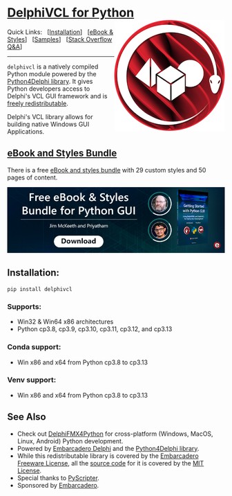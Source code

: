 # <a href="https://github.com/Embarcadero/DelphiVCL4Python/">DelphiVCL for Python <img align="right" alt="DelphiVCL4Python" src="https://github.com/Embarcadero/DelphiVCL4Python/raw/main/images/DelphiVCL4Python(256px).png"></a>

Quick Links: &nbsp;
[[Installation](https://github.com/Embarcadero/DelphiVCL4Python#installation)] &nbsp; [[eBook & Styles](https://embt.co/PythonGUIBundle)] &nbsp; [[Samples](https://github.com/Embarcadero/DelphiVCL4Python/tree/main/samples)] &nbsp; [[Stack Overflow Q&A](https://stackoverflow.com/questions/tagged/python+vcl)]

---
`delphivcl` is a natively compiled Python module powered by the [Python4Delphi library](https://github.com/embarcadero/python4delphi). It gives Python developers access to Delphi's VCL GUI framework and is [freely redistributable](https://github.com/Embarcadero/DelphiVCL4Python/blob/main/LICENSE.md). 

Delphi's VCL library allows for building native Windows GUI Applications.

## [eBook and Styles Bundle](https://embt.co/PythonGUIBundle)

There is a free [eBook and styles bundle](https://embt.co/PythonGUIBundle) with 29 custom styles and 50 pages of content.

 <a href="https://embt.co/PythonGUIBundle"><img alt="Download the free eBook and Python styles bundle." src="https://github.com/Embarcadero/DelphiVCL4Python/blob/main/images/30_Banner_Ebook_Getting_Started_with_Python_GUI_830x256.jpg?raw=true"></a>
 
## Installation: ##

    pip install delphivcl   

### Supports: ###

* Win32 & Win64 x86 architectures
* Python cp3.8, cp3.9, cp3.10, cp3.11, cp3.12, and cp3.13

### Conda support: ###

* Win x86 and x64 from Python cp3.8 to cp3.13

### Venv support: ###

* Win x86 and x64 from Python cp3.8 to cp3.13

## See Also

 - Check out [DelphiFMX4Python](https://github.com/Embarcadero/DelphiFMX4Python) for cross-platform (Windows, MacOS, Linux, Android) Python development.
 - Powered by [Embarcadero Delphi](https://www.embarcadero.com/products/delphi) and the [Python4Delphi library](https://github.com/Embarcadero/python4delphi).
 - While this redistributable library is covered by the [Embarcadero Freeware License](https://github.com/Embarcadero/DelphiVCL4Python/blob/main/LICENSE.md), all the [source code](https://github.com/Embarcadero/python4delphi) for it is covered by the [MIT License](https://github.com/Embarcadero/python4delphi/blob/master/LICENSE).
 - Special thanks to [PyScripter](https://github.com/pyscripter/). 
 - Sponsored by [Embarcadero](https://www.embarcadero.com/). 
